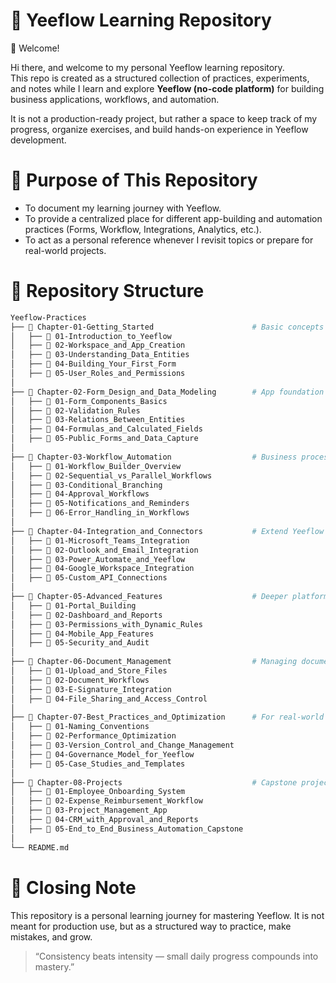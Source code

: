 # 📘 Yeeflow Learning Repository
👋 Welcome!

Hi there, and welcome to my personal Yeeflow learning repository.  
This repo is created as a structured collection of practices, experiments, and notes while I learn and explore **Yeeflow (no-code platform)** for building business applications, workflows, and automation.

It is not a production-ready project, but rather a space to keep track of my progress, organize exercises, and build hands-on experience in Yeeflow development.


# 🎯 Purpose of This Repository
- To document my learning journey with Yeeflow.
- To provide a centralized place for different app-building and automation practices (Forms, Workflow, Integrations, Analytics, etc.).
- To act as a personal reference whenever I revisit topics or prepare for real-world projects.


# 📂 Repository Structure
```bash
Yeeflow-Practices
├── 📁 Chapter-01-Getting_Started                      # Basic concepts & navigation
│   ├── 📁 01-Introduction_to_Yeeflow
│   ├── 📁 02-Workspace_and_App_Creation
│   ├── 📁 03-Understanding_Data_Entities
│   ├── 📁 04-Building_Your_First_Form
│   ├── 📁 05-User_Roles_and_Permissions
│
├── 📁 Chapter-02-Form_Design_and_Data_Modeling        # App foundation
│   ├── 📁 01-Form_Components_Basics
│   ├── 📁 02-Validation_Rules
│   ├── 📁 03-Relations_Between_Entities
│   ├── 📁 04-Formulas_and_Calculated_Fields
│   ├── 📁 05-Public_Forms_and_Data_Capture
│
├── 📁 Chapter-03-Workflow_Automation                  # Business process automation
│   ├── 📁 01-Workflow_Builder_Overview
│   ├── 📁 02-Sequential_vs_Parallel_Workflows
│   ├── 📁 03-Conditional_Branching
│   ├── 📁 04-Approval_Workflows
│   ├── 📁 05-Notifications_and_Reminders
│   ├── 📁 06-Error_Handling_in_Workflows
│
├── 📁 Chapter-04-Integration_and_Connectors           # Extend Yeeflow ecosystem
│   ├── 📁 01-Microsoft_Teams_Integration
│   ├── 📁 02-Outlook_and_Email_Integration
│   ├── 📁 03-Power_Automate_and_Yeeflow
│   ├── 📁 04-Google_Workspace_Integration
│   ├── 📁 05-Custom_API_Connections
│
├── 📁 Chapter-05-Advanced_Features                    # Deeper platform usage
│   ├── 📁 01-Portal_Building
│   ├── 📁 02-Dashboard_and_Reports
│   ├── 📁 03-Permissions_with_Dynamic_Rules
│   ├── 📁 04-Mobile_App_Features
│   ├── 📁 05-Security_and_Audit
│
├── 📁 Chapter-06-Document_Management                  # Managing documents & files
│   ├── 📁 01-Upload_and_Store_Files
│   ├── 📁 02-Document_Workflows
│   ├── 📁 03-E-Signature_Integration
│   ├── 📁 04-File_Sharing_and_Access_Control
│
├── 📁 Chapter-07-Best_Practices_and_Optimization      # For real-world scaling
│   ├── 📁 01-Naming_Conventions
│   ├── 📁 02-Performance_Optimization
│   ├── 📁 03-Version_Control_and_Change_Management
│   ├── 📁 04-Governance_Model_for_Yeeflow
│   ├── 📁 05-Case_Studies_and_Templates
│
├── 📁 Chapter-08-Projects                             # Capstone projects
│   ├── 📁 01-Employee_Onboarding_System
│   ├── 📁 02-Expense_Reimbursement_Workflow
│   ├── 📁 03-Project_Management_App
│   ├── 📁 04-CRM_with_Approval_and_Reports
│   ├── 📁 05-End_to_End_Business_Automation_Capstone
│
└── README.md
```

# 📌 Closing Note

This repository is a personal learning journey for mastering Yeeflow.
It is not meant for production use, but as a structured way to practice, make mistakes, and grow.

> “Consistency beats intensity — small daily progress compounds into mastery.”


